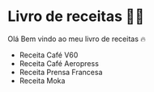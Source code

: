 # Livro de receitas :man_cook:

Olá Bem vindo ao meu livro de receitas :fire:

* Receita Café V60
* Receita Café Aeropress
* Receita Prensa Francesa
* Receita Moka


